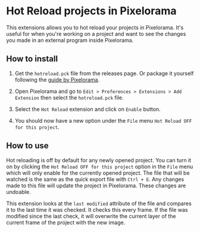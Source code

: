 # Hot Reload projects in Pixelorama

This extensions allows you to hot reload your projects in Pixelorama. It's useful for when you're working on a project and want to see the changes you made in an external program inside Pixelorama.

## How to install

1. Get the `hotreload.pck` file from the releases page. Or package it yourself following the [guide by Pixelorama](https://www.oramainteractive.com/Pixelorama-Docs/extension_system/extension_basics/#exporting-the-extension).

2. Open Pixelorama and go to `Edit > Preferences > Extensions > Add Extension` then select the `hotreload.pck` file.

3. Select the `Hot Reload` extension and click on `Enable` button.

4. You should now have a new option under the `File` menu `Hot Reload OFF for this project`.

## How to use

Hot reloading is off by default for any newly opened project. You can turn it on by clicking the `Hot Reload OFF for this project` option in the `File` menu which will only enable for the currently opened project. The file that will be watched is the same as the quick export file with `Ctrl + E`. Any changes made to this file will update the project in Pixelorama. These changes are undoable.

This extension looks at the `last modified` attribute of the file and compares it to the last time it was checked. It checks this every frame. If the file was modified since the last check, it will overwrite the current layer of the current frame of the project with the new image.
